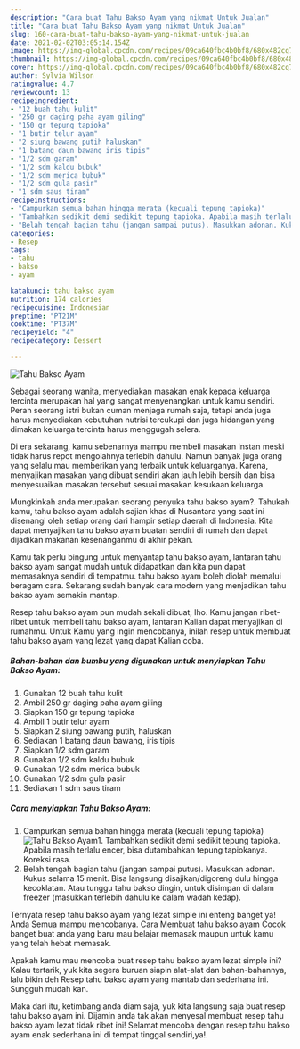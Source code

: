 ```yaml
---
description: "Cara buat Tahu Bakso Ayam yang nikmat Untuk Jualan"
title: "Cara buat Tahu Bakso Ayam yang nikmat Untuk Jualan"
slug: 160-cara-buat-tahu-bakso-ayam-yang-nikmat-untuk-jualan
date: 2021-02-02T03:05:14.154Z
image: https://img-global.cpcdn.com/recipes/09ca640fbc4b0bf8/680x482cq70/tahu-bakso-ayam-foto-resep-utama.jpg
thumbnail: https://img-global.cpcdn.com/recipes/09ca640fbc4b0bf8/680x482cq70/tahu-bakso-ayam-foto-resep-utama.jpg
cover: https://img-global.cpcdn.com/recipes/09ca640fbc4b0bf8/680x482cq70/tahu-bakso-ayam-foto-resep-utama.jpg
author: Sylvia Wilson
ratingvalue: 4.7
reviewcount: 13
recipeingredient:
- "12 buah tahu kulit"
- "250 gr daging paha ayam giling"
- "150 gr tepung tapioka"
- "1 butir telur ayam"
- "2 siung bawang putih haluskan"
- "1 batang daun bawang iris tipis"
- "1/2 sdm garam"
- "1/2 sdm kaldu bubuk"
- "1/2 sdm merica bubuk"
- "1/2 sdm gula pasir"
- "1 sdm saus tiram"
recipeinstructions:
- "Campurkan semua bahan hingga merata (kecuali tepung tapioka)"
- "Tambahkan sedikit demi sedikit tepung tapioka. Apabila masih terlalu encer, bisa dutambahkan tepung tapiokanya. Koreksi rasa."
- "Belah tengah bagian tahu (jangan sampai putus). Masukkan adonan. Kukus selama 15 menit. Bisa langsung disajikan/digoreng dulu hingga kecoklatan. Atau tunggu tahu bakso dingin, untuk disimpan di dalam freezer (masukkan terlebih dahulu ke dalam wadah kedap)."
categories:
- Resep
tags:
- tahu
- bakso
- ayam

katakunci: tahu bakso ayam 
nutrition: 174 calories
recipecuisine: Indonesian
preptime: "PT21M"
cooktime: "PT37M"
recipeyield: "4"
recipecategory: Dessert

---
```



![Tahu Bakso Ayam](https://img-global.cpcdn.com/recipes/09ca640fbc4b0bf8/680x482cq70/tahu-bakso-ayam-foto-resep-utama.jpg)

Sebagai seorang wanita, menyediakan masakan enak kepada keluarga tercinta merupakan hal yang sangat menyenangkan untuk kamu sendiri. Peran seorang istri bukan cuman menjaga rumah saja, tetapi anda juga harus menyediakan kebutuhan nutrisi tercukupi dan juga hidangan yang dimakan keluarga tercinta harus menggugah selera.

Di era  sekarang, kamu sebenarnya mampu membeli masakan instan meski tidak harus repot mengolahnya terlebih dahulu. Namun banyak juga orang yang selalu mau memberikan yang terbaik untuk keluarganya. Karena, menyajikan masakan yang dibuat sendiri akan jauh lebih bersih dan bisa menyesuaikan masakan tersebut sesuai masakan kesukaan keluarga. 



Mungkinkah anda merupakan seorang penyuka tahu bakso ayam?. Tahukah kamu, tahu bakso ayam adalah sajian khas di Nusantara yang saat ini disenangi oleh setiap orang dari hampir setiap daerah di Indonesia. Kita dapat menyajikan tahu bakso ayam buatan sendiri di rumah dan dapat dijadikan makanan kesenanganmu di akhir pekan.

Kamu tak perlu bingung untuk menyantap tahu bakso ayam, lantaran tahu bakso ayam sangat mudah untuk didapatkan dan kita pun dapat memasaknya sendiri di tempatmu. tahu bakso ayam boleh diolah memalui beragam cara. Sekarang sudah banyak cara modern yang menjadikan tahu bakso ayam semakin mantap.

Resep tahu bakso ayam pun mudah sekali dibuat, lho. Kamu jangan ribet-ribet untuk membeli tahu bakso ayam, lantaran Kalian dapat menyajikan di rumahmu. Untuk Kamu yang ingin mencobanya, inilah resep untuk membuat tahu bakso ayam yang lezat yang dapat Kalian coba.

<!--inarticleads1-->

##### Bahan-bahan dan bumbu yang digunakan untuk menyiapkan Tahu Bakso Ayam:

1. Gunakan 12 buah tahu kulit
1. Ambil 250 gr daging paha ayam giling
1. Siapkan 150 gr tepung tapioka
1. Ambil 1 butir telur ayam
1. Siapkan 2 siung bawang putih, haluskan
1. Sediakan 1 batang daun bawang, iris tipis
1. Siapkan 1/2 sdm garam
1. Gunakan 1/2 sdm kaldu bubuk
1. Gunakan 1/2 sdm merica bubuk
1. Gunakan 1/2 sdm gula pasir
1. Sediakan 1 sdm saus tiram




<!--inarticleads2-->

##### Cara menyiapkan Tahu Bakso Ayam:

1. Campurkan semua bahan hingga merata (kecuali tepung tapioka)
<img src="https://img-global.cpcdn.com/steps/cb41dce4d4a4751c/160x128cq70/tahu-bakso-ayam-langkah-memasak-1-foto.jpg" alt="Tahu Bakso Ayam">1. Tambahkan sedikit demi sedikit tepung tapioka. Apabila masih terlalu encer, bisa dutambahkan tepung tapiokanya. Koreksi rasa.
1. Belah tengah bagian tahu (jangan sampai putus). Masukkan adonan. Kukus selama 15 menit. Bisa langsung disajikan/digoreng dulu hingga kecoklatan. Atau tunggu tahu bakso dingin, untuk disimpan di dalam freezer (masukkan terlebih dahulu ke dalam wadah kedap).




Ternyata resep tahu bakso ayam yang lezat simple ini enteng banget ya! Anda Semua mampu mencobanya. Cara Membuat tahu bakso ayam Cocok banget buat anda yang baru mau belajar memasak maupun untuk kamu yang telah hebat memasak.

Apakah kamu mau mencoba buat resep tahu bakso ayam lezat simple ini? Kalau tertarik, yuk kita segera buruan siapin alat-alat dan bahan-bahannya, lalu bikin deh Resep tahu bakso ayam yang mantab dan sederhana ini. Sungguh mudah kan. 

Maka dari itu, ketimbang anda diam saja, yuk kita langsung saja buat resep tahu bakso ayam ini. Dijamin anda tak akan menyesal membuat resep tahu bakso ayam lezat tidak ribet ini! Selamat mencoba dengan resep tahu bakso ayam enak sederhana ini di tempat tinggal sendiri,ya!.

